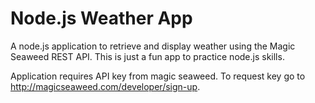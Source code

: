 # Node.js Weather App

A node.js application to retrieve and display weather using the Magic Seaweed REST API. This is just a fun app to practice node.js skills.

Application requires API key from magic seaweed. To request key go to <a href="http://magicseaweed.com/developer/sign-up">http://magicseaweed.com/developer/sign-up</a>.